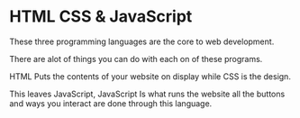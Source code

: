 # HTML CSS & JavaScript
<p>These three programming languages are the core to web development.</p>
<p>There are alot of things you can do with each on of these programs.</p>
<p>HTML Puts the contents of your website on display while CSS is the design.</p>
<p>This leaves JavaScript, JavaScript Is what runs the website all the buttons and ways you interact are done through this language.</p>
